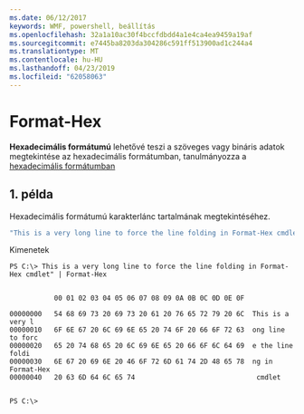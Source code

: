 ```yaml
---
ms.date: 06/12/2017
keywords: WMF, powershell, beállítás
ms.openlocfilehash: 32a1a10ac30f4bccfdbdd4a1e4ca4ea9459a19af
ms.sourcegitcommit: e7445ba8203da304286c591ff513900ad1c244a4
ms.translationtype: MT
ms.contentlocale: hu-HU
ms.lasthandoff: 04/23/2019
ms.locfileid: "62058063"
---
```

# <a name="format-hex"></a>Format-Hex
**Hexadecimális formátumú** lehetővé teszi a szöveges vagy bináris adatok megtekintése az hexadecimális formátumban, tanulmányozza a [hexadecimális formátumban](https://msdn.microsoft.com/powershell/reference/5.1/microsoft.powershell.utility/format-hex)

## <a name="example-1"></a>1. példa
Hexadecimális formátumú karakterlánc tartalmának megtekintéséhez.

```powershell
"This is a very long line to force the line folding in Format-Hex cmdlet" | Format-Hex
```

Kimenetek
```
PS C:\> This is a very long line to force the line folding in Format-Hex cmdlet" | Format-Hex


           00 01 02 03 04 05 06 07 08 09 0A 0B 0C 0D 0E 0F

00000000   54 68 69 73 20 69 73 20 61 20 76 65 72 79 20 6C  This is a very l
00000010   6F 6E 67 20 6C 69 6E 65 20 74 6F 20 66 6F 72 63  ong line to forc
00000020   65 20 74 68 65 20 6C 69 6E 65 20 66 6F 6C 64 69  e the line foldi
00000030   6E 67 20 69 6E 20 46 6F 72 6D 61 74 2D 48 65 78  ng in Format-Hex
00000040   20 63 6D 64 6C 65 74                              cmdlet


PS C:\>
```
